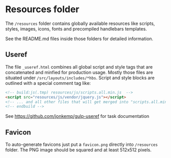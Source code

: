 # Resources folder

The `/resources` folder contains globally available resources like scripts, styles, images, icons, fonts and precompiled handlebars templates.

See the README.md files inside those folders for detailed information.

## Useref

The file `_useref.html` combines all global script and style tags that are concatenated and minfied for production usage.
Mostly those files are situated under `/src/layouts/includes/*hbs`. Script and style blocks are outlined with a special comment tag like:

```html
<!-- build:js(.tmp) resources/js/scripts.all.min.js  -->
<script src="resources/js/vendor/jquery.js"></script>
<!-- ... and all other files that will get merged into "scripts.all.min.js" -->
<!-- endbuild -->
```

See https://github.com/jonkemp/gulp-useref for task documentation

## Favicon

To auto-generate favicons just put a `favicon.png` directly into `/resources` folder. The PNG image should be squared and at least 512x512 pixels.
